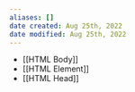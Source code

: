 ```yaml
---
aliases: []
date created: Aug 25th, 2022
date modified: Aug 25th, 2022
---
```


- [[HTML Body]]
- [[HTML Element]]
- [[HTML Head]]
